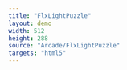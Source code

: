 ```yaml
---
title: "FlxLightPuzzle"
layout: demo
width: 512
height: 288
source: "Arcade/FlxLightPuzzle"
targets: "html5"
---
```

